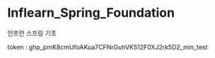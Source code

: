 # Inflearn_Spring_Foundation
인프런 스프링 기초


token : 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_min_test

